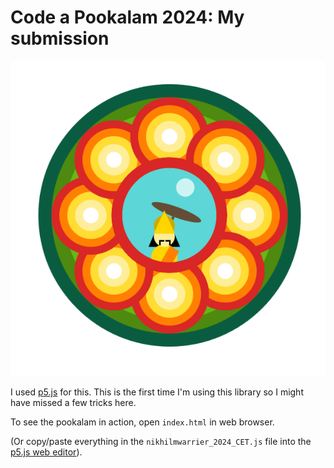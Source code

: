 # Code a Pookalam 2024: My submission

![Pookalam](./nikhilmwarrier_2024_CET.png)

I used [p5.js](https://p5js.org/) for this. This is the first time I'm using
this library so I might have missed a few tricks here.

To see the pookalam in action, open `index.html` in web browser.

(Or copy/paste everything in the `nikhilmwarrier_2024_CET.js` file into the
[p5.js web editor](https://editor.p5js.org/)).
